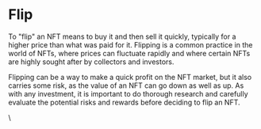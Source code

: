# Flip

To "flip" an NFT means to buy it and then sell it quickly, typically for a higher price than what was paid for it. Flipping is a common practice in the world of NFTs, where prices can fluctuate rapidly and where certain NFTs are highly sought after by collectors and investors.

Flipping can be a way to make a quick profit on the NFT market, but it also carries some risk, as the value of an NFT can go down as well as up. As with any investment, it is important to do thorough research and carefully evaluate the potential risks and rewards before deciding to flip an NFT.

\
